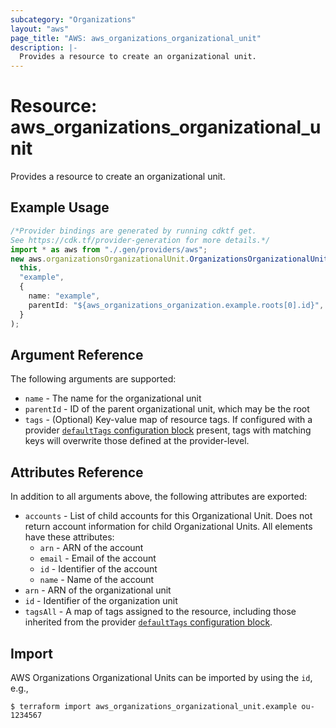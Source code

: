 ```yaml
---
subcategory: "Organizations"
layout: "aws"
page_title: "AWS: aws_organizations_organizational_unit"
description: |-
  Provides a resource to create an organizational unit.
---
```


# Resource: aws\_organizations\_organizational\_unit

Provides a resource to create an organizational unit.

## Example Usage

```typescript
/*Provider bindings are generated by running cdktf get.
See https://cdk.tf/provider-generation for more details.*/
import * as aws from "./.gen/providers/aws";
new aws.organizationsOrganizationalUnit.OrganizationsOrganizationalUnit(
  this,
  "example",
  {
    name: "example",
    parentId: "${aws_organizations_organization.example.roots[0].id}",
  }
);

```

## Argument Reference

The following arguments are supported:

* `name` - The name for the organizational unit
* `parentId` - ID of the parent organizational unit, which may be the root
* `tags` - (Optional) Key-value map of resource tags. If configured with a provider [`defaultTags` configuration block](https://registry.terraform.io/providers/hashicorp/aws/latest/docs#default_tags-configuration-block) present, tags with matching keys will overwrite those defined at the provider-level.

## Attributes Reference

In addition to all arguments above, the following attributes are exported:

* `accounts` - List of child accounts for this Organizational Unit. Does not return account information for child Organizational Units. All elements have these attributes:
  * `arn` - ARN of the account
  * `email` - Email of the account
  * `id` - Identifier of the account
  * `name` - Name of the account
* `arn` - ARN of the organizational unit
* `id` - Identifier of the organization unit
* `tagsAll` - A map of tags assigned to the resource, including those inherited from the provider [`defaultTags` configuration block](https://registry.terraform.io/providers/hashicorp/aws/latest/docs#default_tags-configuration-block).

## Import

AWS Organizations Organizational Units can be imported by using the `id`, e.g.,

```console
$ terraform import aws_organizations_organizational_unit.example ou-1234567
```
